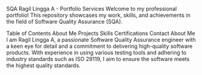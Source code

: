 SQA Ragil Lingga A - Portfolio Services
Welcome to my professional portfolio! This repository showcases my work, skills, and achievements in the field of Software Quality Assurance (SQA).

Table of Contents
About Me
Projects
Skills
Certifications
Contact
About Me
I am Ragil Lingga A, a passionate Software Quality Assurance engineer with a keen eye for detail and a commitment to delivering high-quality software products. With experience in using various testing tools and adhering to industry standards such as ISO 29119, I aim to ensure the software meets the highest quality standards.
